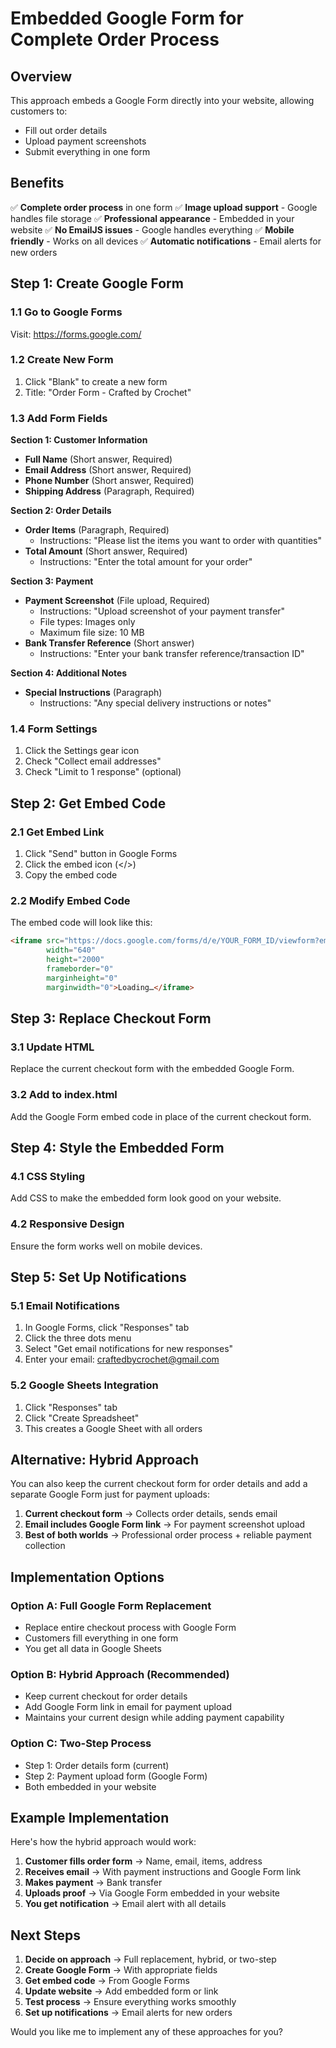 # Embedded Google Form for Complete Order Process

## Overview
This approach embeds a Google Form directly into your website, allowing customers to:
- Fill out order details
- Upload payment screenshots
- Submit everything in one form

## Benefits
✅ **Complete order process** in one form
✅ **Image upload support** - Google handles file storage
✅ **Professional appearance** - Embedded in your website
✅ **No EmailJS issues** - Google handles everything
✅ **Mobile friendly** - Works on all devices
✅ **Automatic notifications** - Email alerts for new orders

## Step 1: Create Google Form

### 1.1 Go to Google Forms
Visit: https://forms.google.com/

### 1.2 Create New Form
1. Click "Blank" to create a new form
2. Title: "Order Form - Crafted by Crochet"

### 1.3 Add Form Fields

**Section 1: Customer Information**
- **Full Name** (Short answer, Required)
- **Email Address** (Short answer, Required)
- **Phone Number** (Short answer, Required)
- **Shipping Address** (Paragraph, Required)

**Section 2: Order Details**
- **Order Items** (Paragraph, Required)
  - Instructions: "Please list the items you want to order with quantities"
- **Total Amount** (Short answer, Required)
  - Instructions: "Enter the total amount for your order"

**Section 3: Payment**
- **Payment Screenshot** (File upload, Required)
  - Instructions: "Upload screenshot of your payment transfer"
  - File types: Images only
  - Maximum file size: 10 MB
- **Bank Transfer Reference** (Short answer)
  - Instructions: "Enter your bank transfer reference/transaction ID"

**Section 4: Additional Notes**
- **Special Instructions** (Paragraph)
  - Instructions: "Any special delivery instructions or notes"

### 1.4 Form Settings
1. Click the Settings gear icon
2. Check "Collect email addresses"
3. Check "Limit to 1 response" (optional)

## Step 2: Get Embed Code

### 2.1 Get Embed Link
1. Click "Send" button in Google Forms
2. Click the embed icon (</>) 
3. Copy the embed code

### 2.2 Modify Embed Code
The embed code will look like this:
```html
<iframe src="https://docs.google.com/forms/d/e/YOUR_FORM_ID/viewform?embedded=true" 
        width="640" 
        height="2000" 
        frameborder="0" 
        marginheight="0" 
        marginwidth="0">Loading…</iframe>
```

## Step 3: Replace Checkout Form

### 3.1 Update HTML
Replace the current checkout form with the embedded Google Form.

### 3.2 Add to index.html
Add the Google Form embed code in place of the current checkout form.

## Step 4: Style the Embedded Form

### 4.1 CSS Styling
Add CSS to make the embedded form look good on your website.

### 4.2 Responsive Design
Ensure the form works well on mobile devices.

## Step 5: Set Up Notifications

### 5.1 Email Notifications
1. In Google Forms, click "Responses" tab
2. Click the three dots menu
3. Select "Get email notifications for new responses"
4. Enter your email: craftedbycrochet@gmail.com

### 5.2 Google Sheets Integration
1. Click "Responses" tab
2. Click "Create Spreadsheet"
3. This creates a Google Sheet with all orders

## Alternative: Hybrid Approach

You can also keep the current checkout form for order details and add a separate Google Form just for payment uploads:

1. **Current checkout form** → Collects order details, sends email
2. **Email includes Google Form link** → For payment screenshot upload
3. **Best of both worlds** → Professional order process + reliable payment collection

## Implementation Options

### Option A: Full Google Form Replacement
- Replace entire checkout process with Google Form
- Customers fill everything in one form
- You get all data in Google Sheets

### Option B: Hybrid Approach (Recommended)
- Keep current checkout for order details
- Add Google Form link in email for payment upload
- Maintains your current design while adding payment capability

### Option C: Two-Step Process
- Step 1: Order details form (current)
- Step 2: Payment upload form (Google Form)
- Both embedded in your website

## Example Implementation

Here's how the hybrid approach would work:

1. **Customer fills order form** → Name, email, items, address
2. **Receives email** → With payment instructions and Google Form link
3. **Makes payment** → Bank transfer
4. **Uploads proof** → Via Google Form embedded in your website
5. **You get notification** → Email alert with all details

## Next Steps

1. **Decide on approach** → Full replacement, hybrid, or two-step
2. **Create Google Form** → With appropriate fields
3. **Get embed code** → From Google Forms
4. **Update website** → Add embedded form or link
5. **Test process** → Ensure everything works smoothly
6. **Set up notifications** → Email alerts for new orders

Would you like me to implement any of these approaches for you?
